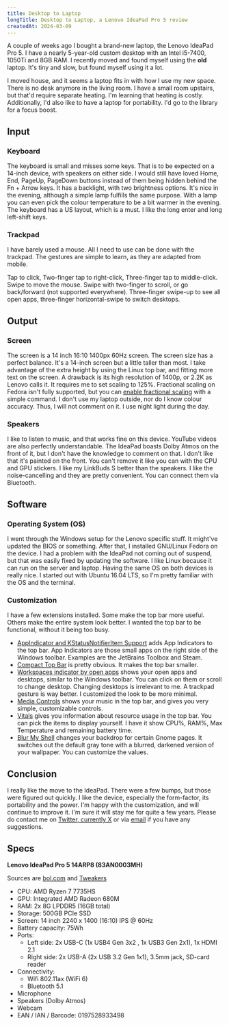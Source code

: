 ```yaml
---
title: Desktop to Laptop
longTitle: Desktop to Laptop, a Lenovo IdeaPad Pro 5 review
createdAt: 2024-03-09
---
```


A couple of weeks ago I bought a brand-new laptop, the Lenovo IdeaPad Pro 5. I have a nearly 5-year-old custom desktop
with an Intel i5-7400, 1050Ti and 8GB RAM. I recently moved and found myself using the **old** laptop. It's tiny and
slow, but found myself using it a lot.

I moved house, and it seems a laptop fits in with how I use my new space. There is no desk anymore in the living room. I
have a small room upstairs, but that'd require separate heating. I'm learning that heating is costly. Additionally, I'd
also like to have a laptop for portability. I'd go to the library for a focus boost.

## Input

### Keyboard

The keyboard is small and misses some keys. That is to be expected on a 14-inch device, with speakers on either side. I
would still have loved Home, End, PageUp, PageDown buttons instead of them being hidden behind the Fn + Arrow keys. It
has a backlight, with two brightness options. It's nice in the evening, although a simple lamp fulfills the same
purpose. With a lamp you can even pick the colour temperature to be a bit warmer in the evening. The keyboard has a US
layout, which is a must. I like the long enter and long left-shift keys.

### Trackpad

I have barely used a mouse. All I need to use can be done with the trackpad. The gestures are simple to learn, as they
are adapted from mobile.

Tap to click, Two-finger tap to right-click, Three-finger tap to middle-click. Swipe to move the mouse. Swipe with
two-finger to scroll, or go back/forward (not supported everywhere). Three-finger swipe-up to see all open apps,
three-finger horizontal-swipe to switch desktops.

## Output

### Screen

The screen is a 14 inch 16:10 1400px 60Hz screen.
The screen size has a perfect balance. It's a 14-inch screen but a little taller than most.
I take advantage of the extra height by using the Linux top bar, and fitting more text on the screen. A drawback is its
high resolution of 1400p, or 2.2K as Lenovo calls it. It requires me to set scaling to 125%. Fractional scaling on
Fedora isn't fully supported, but you
can [enable fractional scaling](https://www.omglinux.com/how-to-enable-fractional-scaling-fedora) with a simple command.
I don't use my laptop outside, nor do I know colour accuracy. Thus, I will not comment on it. I use night light during
the day.

### Speakers

I like to listen to music, and that works fine on this device. YouTube videos are also perfectly understandable. The
IdeaPad boasts Dolby Atmos on the front of it, but I don't have the knowledge to comment on that. I don't like that it's
painted on the front. You can't remove it like you can with the CPU and GPU stickers. I like my LinkBuds S better than
the speakers. I like the noise-cancelling and they are pretty convenient. You can connect them via Bluetooth.

## Software

### Operating System (OS)

I went through the Windows setup for the Lenovo specific stuff. It might've updated the BIOS or something. After that, I
installed GNU/Linux Fedora on the device. I had a problem with the IdeaPad not coming out of suspend, but that was
easily fixed by updating the software. I like Linux because it can run on the server and laptop. Having the same OS on
both devices is really nice. I started out with Ubuntu 16.04 LTS, so I'm pretty familiar with the OS and the terminal.

### Customization

I have a few extensions installed. Some make the top bar more useful. Others make the entire system look better. I
wanted the top bar to be functional, without it being too busy.

- [AppIndicator and KStatusNotifierItem Support](https://extensions.gnome.org/extension/615/appindicator-support/) adds
  App Indicators to the top bar. App Indicators are those small apps on the right side of the Windows toolbar. Examples
  are the JetBrains Toolbox and Steam.
- [Compact Top Bar](https://extensions.gnome.org/extension/5669/compact-top-bar/) is pretty obvious. It makes the top
  bar smaller.
- [Workspaces indicator by open apps](https://extensions.gnome.org/extension/5967/workspaces-indicator-by-open-apps/)
  shows your open apps and desktops, similar to the Windows toolbar. You can click
  on them or scroll to change desktop. Changing desktops is irrelevant to me. A trackpad gesture is way better. I
  customized the look to be more minimal.
- [Media Controls](https://extensions.gnome.org/extension/4470/media-controls/) shows your music in the top bar, and
  gives you very simple, customizable controls.
- [Vitals](https://extensions.gnome.org/extension/1460/vitals/) gives you information about resource usage in the top
  bar. You can pick the items to display yourself. I have it show CPU%, RAM%, Max Temperature and remaining battery
  time.
- [Blur My Shell](https://extensions.gnome.org/extension/3193/blur-my-shell/) changes your backdrop for certain Gnome
  pages. It switches out the default gray tone with a blurred, darkened version of your wallpaper. You can customize the
  values.

## Conclusion

I really like the move to the IdeaPad. There were a few bumps, but those were figured out quickly. I like the device,
especially the form-factor, its portability and the power. I'm happy with the customization, and will continue to
improve it. I'm sure it will stay me for quite a few years. Please do contact me
on [Twitter, currently X](https://twitter.com/Svenlaa) or via [email](mailto:mail@svenlaa.com) if you have any
suggestions.

## Specs

**Lenovo IdeaPad Pro 5 14ARP8 (83AN0003MH)**

Sources are [bol.com](https://www.bol.com/nl/nl/p/lenovo-ideapad-pro-5-14arp8-laptop-14-inch/9300000152694811/)
and [Tweakers](https://tweakers.net/pricewatch/1945882/lenovo-ideapad-pro-5-14arp8-83an0003mh/specificaties/)

- CPU: AMD Ryzen 7 7735HS
- GPU: Integrated AMD Radeon 680M
- RAM: 2x 8G LPDDR5 (16GB total)
- Storage: 500GB PCIe SSD
- Screen: 14 inch 2240 x 1400 (16:10) IPS @ 60Hz
- Battery capacity: 75Wh
- Ports:
    - Left side: 2x USB-C (1x USB4 Gen 3x2 , 1x USB3 Gen 2x1), 1x HDMI 2.1
    - Right side: 2x USB-A (2x USB 3.2 Gen 1x1), 3.5mm jack, SD-card reader
- Connectivity:
    - Wifi 802.11ax (WiFi 6)
    - Bluetooth 5.1
- Microphone
- Speakers (Dolby Atmos)
- Webcam
- EAN / IAN / Barcode: 0197528933498

